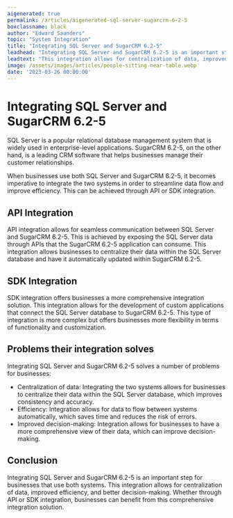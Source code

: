 ```yaml
---
aigenerated: true
permalink: /articles/aigenerated-sql-server-sugarcrm-6-2-5
boxclassname: black
author: "Edward Saunders"
topic: "System Integration"
title: "Integrating SQL Server and SugarCRM 6.2-5"
leadhead: "Integrating SQL Server and SugarCRM 6.2-5 is an important step for businesses that use both systems"
leadtext: "This integration allows for centralization of data, improved efficiency, and better decision-making. Whether through API or SDK integration, businesses can benefit from this comprehensive integration solution."
image: /assets/images/articles/people-sitting-near-table.webp
date: '2023-03-26 00:00:00'
---
```

<div class="arttext">	<h1>Integrating SQL Server and SugarCRM 6.2-5</h1>
	<p>SQL Server is a popular relational database management system that is widely used in enterprise-level applications. SugarCRM 6.2-5, on the other hand, is a leading CRM software that helps businesses manage their customer relationships.</p>
	<p>When businesses use both SQL Server and SugarCRM 6.2-5, it becomes imperative to integrate the two systems in order to streamline data flow and improve efficiency. This can be achieved through API or SDK integration.</p>
	<h2>API Integration</h2>
	<p>API integration allows for seamless communication between SQL Server and SugarCRM 6.2-5. This is achieved by exposing the SQL Server data through APIs that the SugarCRM 6.2-5 application can consume. This integration allows businesses to centralize their data within the SQL Server database and have it automatically updated within SugarCRM 6.2-5.</p>
	<h2>SDK Integration</h2>
	<p>SDK integration offers businesses a more comprehensive integration solution. This integration allows for the development of custom applications that connect the SQL Server database to SugarCRM 6.2-5. This type of integration is more complex but offers businesses more flexibility in terms of functionality and customization.</p>
	<h2>Problems their integration solves</h2>
	<p>Integrating SQL Server and SugarCRM 6.2-5 solves a number of problems for businesses:</p>
	<ul>
		<li>Centralization of data: Integrating the two systems allows for businesses to centralize their data within the SQL Server database, which improves consistency and accuracy.</li>
		<li>Efficiency: Integration allows for data to flow between systems automatically, which saves time and reduces the risk of errors.</li>
		<li>Improved decision-making: Integration allows for businesses to have a more comprehensive view of their data, which can improve decision-making.</li>
	</ul>
	<h2>Conclusion</h2>
	<p>Integrating SQL Server and SugarCRM 6.2-5 is an important step for businesses that use both systems. This integration allows for centralization of data, improved efficiency, and better decision-making. Whether through API or SDK integration, businesses can benefit from this comprehensive integration solution.</p>
</div>